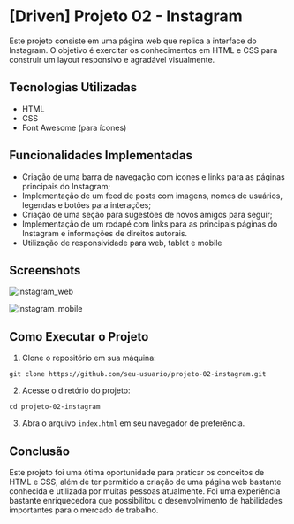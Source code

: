# [Driven] Projeto 02 - Instagram

Este projeto consiste em uma página web que replica a interface do Instagram. O objetivo é exercitar os conhecimentos em HTML e CSS para construir um layout responsivo e agradável visualmente.

## Tecnologias Utilizadas

- HTML
- CSS
- Font Awesome (para ícones)

## Funcionalidades Implementadas

- Criação de uma barra de navegação com ícones e links para as páginas principais do Instagram;
- Implementação de um feed de posts com imagens, nomes de usuários, legendas e botões para interações;
- Criação de uma seção para sugestões de novos amigos para seguir;
- Implementação de um rodapé com links para as principais páginas do Instagram e informações de direitos autorais.
- Utilização de responsividade para web, tablet e mobile

## Screenshots

![instagram_web](https://user-images.githubusercontent.com/68969592/230618329-0d3f4b95-4c96-4995-87c0-12d5edb3eef1.png)

![instagram_mobile](https://user-images.githubusercontent.com/68969592/230618366-59e87057-3752-4b28-a795-8b5c89d94252.png)

## Como Executar o Projeto

1. Clone o repositório em sua máquina:

`git clone https://github.com/seu-usuario/projeto-02-instagram.git`


2. Acesse o diretório do projeto:

`cd projeto-02-instagram`

3. Abra o arquivo `index.html` em seu navegador de preferência.

## Conclusão

Este projeto foi uma ótima oportunidade para praticar os conceitos de HTML e CSS, além de ter permitido a criação de uma página web bastante conhecida e utilizada por muitas pessoas atualmente. Foi uma experiência bastante enriquecedora que possibilitou o desenvolvimento de habilidades importantes para o mercado de trabalho.
